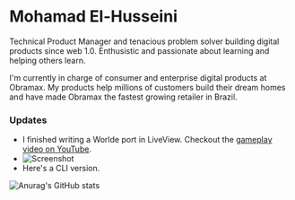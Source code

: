 # Mohamad El-Husseini

Technical Product Manager and tenacious problem solver building digital products since web 1.0. Enthusistic and passionate about learning and helping others learn.

I'm currently in charge of consumer and enterprise digital products at Obramax. My products help millions of customers build their dream homes and have made Obramax the fastest growing retailer in Brazil.

### Updates

  - I finished writing a Worlde port in LiveView. Checkout the [gameplay video on YouTube](https://youtube.com/shorts/_a8ux4XpKLU?feature=share).
  - ![Screenshot](https://i.imgur.com/vVGgO3U.png)
  - Here's a CLI version.


![Anurag's GitHub stats](https://github-readme-stats.vercel.app/api?username=abitdodgy&hide=contribs,prs&show_icons=true)

<!--
![Top Langs](https://github-readme-stats.vercel.app/api/top-langs/?username=abitdodgy&langs_count=8&layout=compact&hide=coldfusion)
-->

